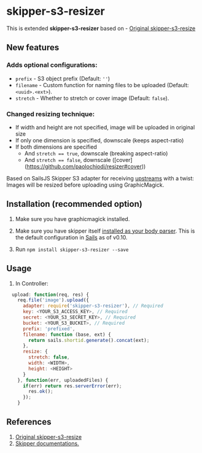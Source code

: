 # skipper-s3-resizer

This is extended **skipper-s3-resizer**  based on - [Original skipper-s3-resize](https://github.com/basicinception/skipper-s3-resize "Original")

## New features

### Adds optional configurations: 

 - `prefix` - S3 object prefix (Default: `''`)
 - `filename` - Custom function for naming files to be uploaded (Default: `<uuid>.<ext>`).
 - `stretch` - Whether to stretch or cover image (Default: `false`).

### Changed resizing technique:

- If width and height are not specified, image will be uploaded in original size
- If only one dimension is specified, downscale (keeps aspect-ratio)
- If both dimensions are specified
  - And `stretch == true`, downscale (breaking aspect-ratio)
  - And `stretch == false`, downscale ([cover] (https://github.com/paolochiodi/resizer#cover))

Based on SailsJS Skipper S3 adapter for receiving [upstreams](https://github.com/balderdashy/skipper#what-are-upstreams) with a twist: Images will be resized before uploading using GraphicMagick.

## Installation (recommended option)

1. Make sure you have graphicmagick installed.
2. Make sure you have skipper itself [installed as your body parser](http://beta.sailsjs.org/#/documentation/concepts/Middleware?q=adding-or-overriding-http-middleware).  This is the default configuration in [Sails](https://github.com/balderdashy/sails) as of v0.10.

3. Run `npm install skipper-s3-resizer --save`

## Usage
1. In Controller:
```javascript
  upload: function(req, res) {
    req.file('image').upload({
      adapter: require('skipper-s3-resizer'), // Required
      key: <YOUR_S3_ACCESS_KEY>, // Required
      secret: <YOUR_S3_SECRET_KEY>, // Required
      bucket: <YOUR_S3_BUCKET>, // Required
      prefix: 'prefixed',
      filename: function (base, ext) {
        return sails.shortid.generate().concat(ext);
      },
      resize: {
        stretch: false,
        width: <WIDTH>,
        height: <HEIGHT>
      }
    }, function(err, uploadedFiles) {
      if(err) return res.serverError(err);
        res.ok();
      });
    }
```

## References
1. [Original skipper-s3-resize](https://github.com/basicinception/skipper-s3-resize "Original")
2. [Skipper documentations.](https://github.com/balderdashy/skipper#uploading-files-to-s3)
